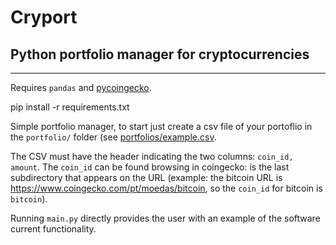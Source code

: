 # Cryport
## Python portfolio manager for cryptocurrencies
---
Requires `pandas` and [pycoingecko](https://github.com/man-c/pycoingecko).

pip install -r requirements.txt

Simple portfolio manager, to start just create a csv file of your portoflio in the `portfolio/` folder (see [portfolios/example.csv](https://github.com/chedieck/cryport/blob/master/portfolios/example.csv).

The CSV must have the header indicating the two columns: `coin_id, amount`. The `coin_id` can be found browsing in coingecko: is the last subdirectory that appears on the URL (example: the bitcoin URL is https://www.coingecko.com/pt/moedas/bitcoin, so the `coin_id` for bitcoin is `bitcoin`).

Running `main.py` directly provides the user with an example of the software current functionality.
